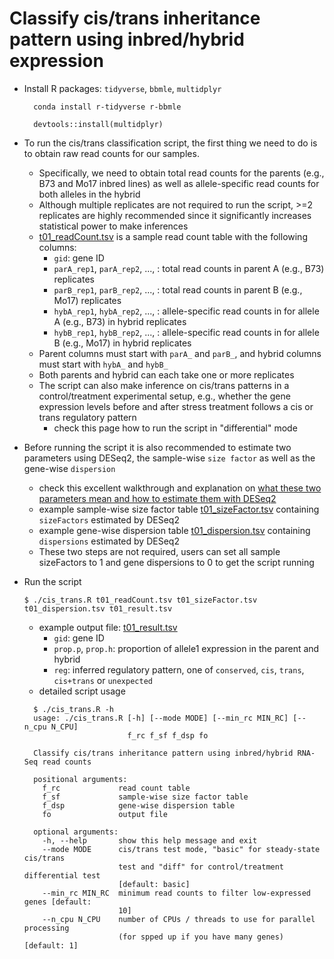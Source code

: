 # Classify cis/trans inheritance pattern using inbred/hybrid expression

* Install R packages: `tidyverse`, `bbmle`, `multidplyr`
  ```
	conda install r-tidyverse r-bbmle
	
	devtools::install(multidplyr)
  ```
* To run the cis/trans classification script, the first thing we need to do is to obtain raw read counts for our samples.
  - Specifically, we need to obtain total read counts for the parents (e.g., B73 and Mo17 inbred lines) as well as allele-specific read counts for both alleles in the hybrid
  - Although multiple replicates are not required to run the script, >=2 replicates are highly recommended since it significantly increases statistical power to make inferences
  - [t01_readCount.tsv](t01_readCount.tsv) is a sample read count table with the following columns:
    - `gid`: gene ID
    - `parA_rep1`, `parA_rep2`, ..., : total read counts in parent A (e.g., B73) replicates
    - `parB_rep1`, `parB_rep2`, ..., : total read counts in parent B (e.g., Mo17) replicates
    - `hybA_rep1`, `hybA_rep2`, ..., : allele-specific read counts in for allele A (e.g., B73) in hybrid replicates
    - `hybB_rep1`, `hybB_rep2`, ..., : allele-specific read counts in for allele B (e.g., Mo17) in hybrid replicates
  - Parent columns must start with `parA_` and `parB_`, and hybrid columns must start with `hybA_` and `hybB_`
  - Both parents and hybrid can each take one or more replicates
  - The script can also make inference on cis/trans patterns in a control/treatment experimental setup, e.g., whether the gene expression levels before and after stress treatment follows a cis or trans regulatory pattern
    - check this page how to run the script in "differential" mode
  
* Before running the script it is also recommended to estimate two parameters using DESeq2, the sample-wise `size factor` as well as the gene-wise `dispersion`
  - check this excellent walkthrough and explanation on [what these two parameters mean and how to estimate them with DESeq2](https://hbctraining.github.io/DGE_workshop/lessons/04_DGE_DESeq2_analysis.html)
  - example sample-wise size factor table [t01_sizeFactor.tsv](t01_sizeFactor.tsv) containing `sizeFactors` estimated by DESeq2
  - example gene-wise dispersion table [t01_dispersion.tsv](t01_dispersion.tsv) containing `dispersions` estimated by DESeq2
  - These two steps are not required, users can set all sample sizeFactors to 1 and gene dispersions to 0 to get the script running

* Run the script
  ```
  $ ./cis_trans.R t01_readCount.tsv t01_sizeFactor.tsv t01_dispersion.tsv t01_result.tsv
  ```
  - example output file: [t01_result.tsv](t01_result.tsv)
    - `gid`: gene ID
    - `prop.p`, `prop.h`: proportion of allele1 expression in the parent and hybrid
    - `reg`: inferred regulatory pattern, one of `conserved`, `cis`, `trans`, `cis+trans` or `unexpected`
  - detailed script usage

  ```
	$ ./cis_trans.R -h
	usage: ./cis_trans.R [-h] [--mode MODE] [--min_rc MIN_RC] [--n_cpu N_CPU]
						 f_rc f_sf f_dsp fo

	Classify cis/trans inheritance pattern using inbred/hybrid RNA-Seq read counts

	positional arguments:
	  f_rc             read count table
	  f_sf             sample-wise size factor table
	  f_dsp            gene-wise dispersion table
	  fo               output file

	optional arguments:
	  -h, --help       show this help message and exit
	  --mode MODE      cis/trans test mode, "basic" for steady-state cis/trans
					   test and "diff" for control/treatment differential test
					   [default: basic]
	  --min_rc MIN_RC  minimum read counts to filter low-expressed genes [default:
					   10]
	  --n_cpu N_CPU    number of CPUs / threads to use for parallel processing
					   (for spped up if you have many genes) [default: 1]
  ```
